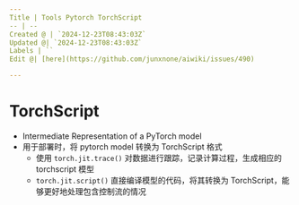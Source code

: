 ```yaml
---
Title | Tools Pytorch TorchScript
-- | --
Created @ | `2024-12-23T08:43:03Z`
Updated @| `2024-12-23T08:43:03Z`
Labels | ``
Edit @| [here](https://github.com/junxnone/aiwiki/issues/490)

---
```

# TorchScript

- Intermediate Representation of a PyTorch model
- 用于部署时，将 pytorch model 转换为 TorchScript 格式
  - 使用 `torch.jit.trace()` 对数据进行跟踪，记录计算过程，生成相应的 torchscript 模型
  - `torch.jit.script()` 直接编译模型的代码，将其转换为 TorchScript，能够更好地处理包含控制流的情况
